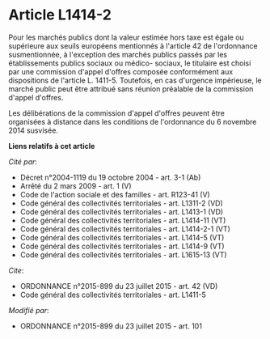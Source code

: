 # Article L1414-2

Pour les marchés publics dont la valeur estimée hors taxe est égale ou supérieure aux seuils européens mentionnés à l'article
42 de l'ordonnance susmentionnée, à l'exception des marchés publics passés par les établissements publics sociaux ou médico-
sociaux, le titulaire est choisi par une commission d'appel d'offres composée conformément aux dispositions de l'article L.
1411-5. Toutefois, en cas d'urgence impérieuse, le marché public peut être attribué sans réunion préalable de la commission
d'appel d'offres. 

Les délibérations de la commission d'appel d'offres peuvent être organisées à distance dans les conditions de l'ordonnance du
6 novembre 2014 susvisée.

**Liens relatifs à cet article**

_Cité par_:

  - Décret n°2004-1119 du 19 octobre 2004 - art. 3-1 (Ab)
  - Arrêté du 2 mars 2009 - art. 1 (V)
  - Code de l'action sociale et des familles - art. R123-41 (V)
  - Code général des collectivités territoriales - art. L1311-2 (VD)
  - Code général des collectivités territoriales - art. L1413-1 (VD)
  - Code général des collectivités territoriales - art. L1414-11 (VT)
  - Code général des collectivités territoriales - art. L1414-2-1 (VT)
  - Code général des collectivités territoriales - art. L1414-5 (VT)
  - Code général des collectivités territoriales - art. L1414-9 (VT)
  - Code général des collectivités territoriales - art. L1615-13 (VT)

_Cite_:

  - ORDONNANCE n°2015-899 du 23 juillet 2015 - art. 42 (VD)
  - Code général des collectivités territoriales - art. L1411-5

_Modifié par_:

  - ORDONNANCE n°2015-899 du 23 juillet 2015 - art. 101
